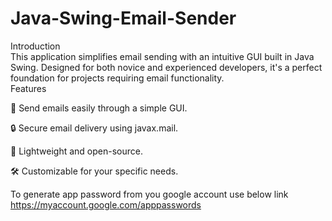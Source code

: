 # Java-Swing-Email-Sender

Introduction
<br/>
This application simplifies email sending with an intuitive GUI built in Java Swing. Designed for both novice and experienced developers, it's a perfect foundation for projects requiring email functionality.
<br/>
Features
<br/>
<p>📧 Send emails easily through a simple GUI.</p>
<p>🔒 Secure email delivery using javax.mail.</p>
<p>💾 Lightweight and open-source.</p>
<p>🛠️ Customizable for your specific needs.</p>

To generate app password from you google account use below link
https://myaccount.google.com/apppasswords
